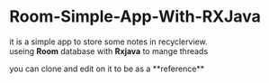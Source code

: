 # Room-Simple-App-With-RXJava
it is a simple app to store some notes in recyclerview.   
  useing **Room** database with **Rxjava** to mange threads
  <p>
you can clone and edit on it to be as a **reference**
</p>
